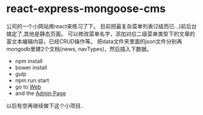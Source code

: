 # react-express-mongoose-cms

公司的一个小网站用react来练习了下。
目前把最复杂菜单列表(2级而已...)前后台搞定了,其他是静态页面。
可以修改菜单名字，添加对应二级菜单类型下的文章的富文本编辑内容，已经CRUD操作等。
把data文件夹里面的json文件分别再mongodb里建2个文档(news, navTypes)，然后插入下数据。

* npm install
* bower install
* gulp
* npm run start
* go to [Web](http://127.0.0.1:3000/web)
* and the [Admin Page](http://127.0.0.1:3000/admin)

以后有空再继续做下这个小项目..
